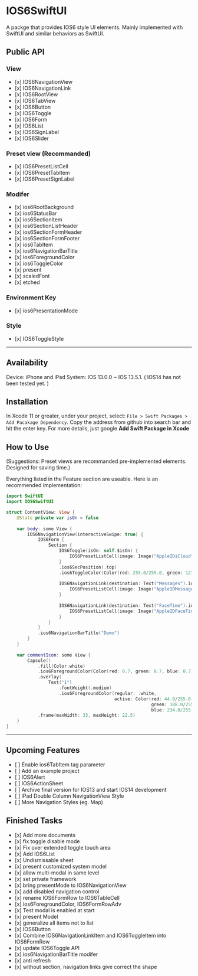 # IOS6SwiftUI

A packge that provides IOS6 style UI elements. Mainly implemented with SwiftUI and similar behaviors as SwiftUI.

## Public API
### View
- \[x]  IOS6NavigationView
- \[x]  IOS6NavigationLink
- \[x]  IOS6RootView
- \[x]  IOS6TabView
- \[x]  IOS6Button
- \[x]  IOS6Toggle
- \[x]  IOS6Form
- \[x]  IOS6List
- \[x]  IOS6SignLabel
- \[x]  IOS6Slider

### Preset view (Recommanded)
- \[x]  IOS6PresetListCell
- \[x]  IOS6PresetTabItem
- \[x]  IOS6PresetSignLabel

### Modifer
- \[x]  ios6RootBackground
- \[x]  ios6StatusBar
- \[x]  ios6SectionItem
- \[x]  ios6SectionListHeader
- \[x]  ios6SectionFormHeader
- \[x]  ios6SectionFormFooter
- \[x]  ios6TabItem
- \[x]  ios6NavigationBarTitle
- \[x]  ios6ForegroundColor
- \[x]  ios6ToggleColor
- \[x]  present
- \[x]  scaledFont
- \[x]  etched

### Environment Key
- \[x]  ios6PresentationMode

### Style
- \[x]  IOS6ToggleStyle

---
## Availability
Device: iPhone and iPad
System: IOS 13.0.0 ~ IOS 13.5.1. ( IOS14 has not been tested yet. )

## Installation
In Xcode 11 or greater, under your project, select: `File > Swift Packages > Add Pacakage Dependency`. 
Copy the address from github into search bar and hit the enter key. For more details, just google **Add Swift Package in Xcode**

##  How to Use
(Suggestions: Preset views are recommanded pre-implemented elements. Designed for saving time.)

Everything listed in the Feature section are useable. Here is an recommended implementation:  

```Swift
import SwiftUI
import IOS6SwiftUI

struct ContentView: View {
    @State private var isOn = false
    
    var body: some View {
        IOS6NavigationView(interactiveSwipe: true) {
            IOS6Form {
                Section {
                    IOS6Toggle(isOn: self.$isOn) {
                        IOS6PresetListCell(image: Image("AppleIDiCloud"), title: "iCloud")
                    }
                    .ios6SecPosition(.top)
                    .ios6ToggleColor(Color(red: 255.0/255.0, green: 127.0/255.0, blue: 2.0/255.0))
                    
                    IOS6NavigationLink(destination: Text("Messages").ios6NavigationBarTitle("Messages"), sectionPostion: .medium) {
                        IOS6PresetListCell(image: Image("AppleIDMessages"), title: "Messages", comment: "New Messages")
                    }
                    
                    IOS6NavigationLink(destination: Text("FaceTime").ios6NavigationBarTitle("FaceTime"), sectionPostion: .bottom) {
                        IOS6PresetListCell(image: Image("AppleIDFaceTime"), title: "FaceTime", comment: self.commentIcon)
                    }
                }
            }
            .ios6NavigationBarTitle("Demo")
        }
    }
    
    var commentIcon: some View {
        Capsule()
            .fill(Color.white)
            .ios6ForegroundColor(Color(red: 0.7, green: 0.7, blue: 0.7))
            .overlay(
                Text("1")
                    .fontWeight(.medium)
                    .ios6ForegroundColor(regular: .white,
                                         active: Color(red: 44.0/255.0,
                                                       green: 108.0/255.0,
                                                       blue: 234.0/255.0)))
            .frame(maxWidth: 33, maxHeight: 22.5)
    }
}
```
---
## Upcoming Features
- \[ ] Enable ios6TabItem tag parameter
- \[ ] Add an example project
- \[ ] IOS6Alert
- \[ ] IOS6ActionSheet
- \[ ] Archive final version for IOS13 and start IOS14 development
- \[ ] iPad Double Column NavigationView Style
- \[ ] More Navigation Styles (eg. Map)

## Finished Tasks
- \[x] Add more documents
- \[x] fix toggle disable mode
- \[x] Fix over extended toggle touch area
- \[x] Add IOS6List
- \[x] Undismissable sheet
- \[x] present customized system model
- \[x] allow multi-modal in same level
- \[x] set private framework
- \[x] bring presentMode to IOS6NavigationView
- \[x] add disabled navigation control
- \[x] rename IOS6FormRow to IOS6TableCell
- \[x] ios6ForegroundColor, IOS6FormRowAdv
- \[x] Test modal is enabled at start
- \[x] present Model
- \[x] generalize all items not to list
- \[x] IOS6Button
- \[x] Combine IOS6NavigationLinkItem and IOS6ToggleItem into IOS6FormRow
- \[x] update IOS6Toggle API
- \[x] ios6NavigationBarTitle modifer
- \[x] anti refresh
- \[x] without section, navigation links give correct the shape
